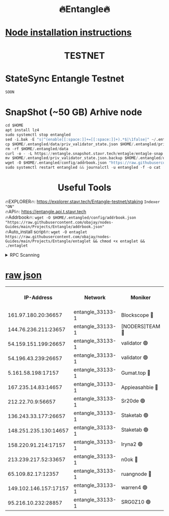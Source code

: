 <h1 align="center"> 🔥Entangle🔥</h1>

[Node installation instructions](https://github.com/obajay/nodes-Guides/tree/main/Projects/Entangle)
=

<h1 align="center"> TESTNET</h1>

# StateSync Entangle Testnet
```python
SOON
```
# SnapShot (~50 GB) Arhive node
```python
cd $HOME
apt install lz4
sudo systemctl stop entangled
sed -i.bak -E "s|^(enable[[:space:]]+=[[:space:]]+).*$|\1false|" ~/.entangled/config/config.toml
cp $HOME/.entangled/data/priv_validator_state.json $HOME/.entangled/priv_validator_state.json.backup
rm -rf $HOME/.entangled/data
curl -o - -L https://entangle.snapshot.stavr.tech/entagle/entagle-snap.tar.lz4 | lz4 -c -d - | tar -x -C $HOME/.entangled --strip-components 2
mv $HOME/.entangled/priv_validator_state.json.backup $HOME/.entangled/data/priv_validator_state.json
wget -O $HOME/.entangled/config/addrbook.json "https://raw.githubusercontent.com/obajay/nodes-Guides/main/Projects/Entangle/addrbook.json"
sudo systemctl restart entangled && journalctl -u entangled -f -o cat
```
 <h1 align="center"> Useful Tools</h1>
 
🔥EXPLORER🔥: https://explorer.stavr.tech/Entangle-testnet/staking        `Indexer "ON"` \
🔥API🔥:      https://entangle.api.t.stavr.tech \
🔥Addrbook🔥: ```wget -O $HOME/.entangled/config/addrbook.json "https://raw.githubusercontent.com/obajay/nodes-Guides/main/Projects/Entangle/addrbook.json"``` \
🔥Auto_install script🔥:  `wget -O entaglet https://raw.githubusercontent.com/obajay/nodes-Guides/main/Projects/Entangle/entaglet && chmod +x entaglet && ./entaglet`


<details>
<summary>RPC Scanning</summary>

<h2 align="center"> We scan nodes in real time every 4 hours. And we provide the final result of RPC endpoints.
We cannot influence the operation of these nodes in any way. </h2>


```python
If Voting Power is higher than 0 --> then the Node is a validator of the network and may be subject to attack and be a potential threat to the chain.
```
```python
We marked such validators with a red symbol
```

</details>

[raw json](https://rpc-check.entangt.stavr.tech/entangt/rpc-entangt-result.json)
=


<table><tr><th>IP-Address</th><th>Network</th><th>Moniker</th><th>Latest Block Height</th><th>Earliest Block Height</th><th>Catching Up</th><th>Voting Power</th><th>Scan Time</th></tr><tr><td>161.97.180.20:36657</td><td>entangle_33133-1</td><td>Blockscope 🔴</td><td>863618</td><td>1</td><td>False</td><td>101736446037095</td><td>2023-12-01T00:18:24.314419213UTC</td></tr><tr><td>144.76.236.211:23657</td><td>entangle_33133-1</td><td>[NODERS]TEAM 🔴</td><td>863619</td><td>1</td><td>False</td><td>47049700500000000</td><td>2023-12-01T00:18:35.742056792UTC</td></tr><tr><td>54.159.151.199:26657</td><td>entangle_33133-1</td><td>validator 🟢</td><td>863620</td><td>1</td><td>False</td><td>0</td><td>2023-12-01T00:18:43.068307021UTC</td></tr><tr><td>54.196.43.239:26657</td><td>entangle_33133-1</td><td>validator 🟢</td><td>863620</td><td>1</td><td>False</td><td>0</td><td>2023-12-01T00:18:43.731358640UTC</td></tr><tr><td>5.161.58.198:17157</td><td>entangle_33133-1</td><td>Gumat.top 🔴</td><td>863621</td><td>522001</td><td>False</td><td>53950170540782</td><td>2023-12-01T00:18:49.193950004UTC</td></tr><tr><td>167.235.14.83:14657</td><td>entangle_33133-1</td><td>Appieasahbie 🔴</td><td>863620</td><td>531401</td><td>False</td><td>44568809900999996</td><td>2023-12-01T00:18:46.468074679UTC</td></tr><tr><td>212.22.70.9:56657</td><td>entangle_33133-1</td><td>Sr20de 🟢</td><td>863618</td><td>620601</td><td>False</td><td>0</td><td>2023-12-01T00:18:23.610869683UTC</td></tr><tr><td>136.243.33.177:26657</td><td>entangle_33133-1</td><td>Staketab 🟢</td><td>863619</td><td>660001</td><td>False</td><td>0</td><td>2023-12-01T00:18:38.012172512UTC</td></tr><tr><td>148.251.235.130:14657</td><td>entangle_33133-1</td><td>Staketab 🟢</td><td>863618</td><td>660801</td><td>False</td><td>0</td><td>2023-12-01T00:18:23.850506011UTC</td></tr><tr><td>158.220.91.214:17157</td><td>entangle_33133-1</td><td>Iryna2 🟢</td><td>863620</td><td>704001</td><td>False</td><td>0</td><td>2023-12-01T00:18:44.172642948UTC</td></tr><tr><td>213.239.217.52:33657</td><td>entangle_33133-1</td><td>n0ok 🔴</td><td>863620</td><td>763620</td><td>False</td><td>46574292273662988</td><td>2023-12-01T00:18:42.333916513UTC</td></tr><tr><td>65.109.82.17:12357</td><td>entangle_33133-1</td><td>ruangnode 🔴</td><td>863618</td><td>806001</td><td>False</td><td>116071482790726</td><td>2023-12-01T00:18:24.772713599UTC</td></tr><tr><td>149.102.146.157:17157</td><td>entangle_33133-1</td><td>warren4 🟢</td><td>863619</td><td>822001</td><td>False</td><td>0</td><td>2023-12-01T00:18:35.405656634UTC</td></tr><tr><td>95.216.10.232:28857</td><td>entangle_33133-1</td><td>SRG0Z10 🟢</td><td>863617</td><td>842001</td><td>False</td><td>0</td><td>2023-12-01T00:18:23.229380885UTC</td></tr></table>
